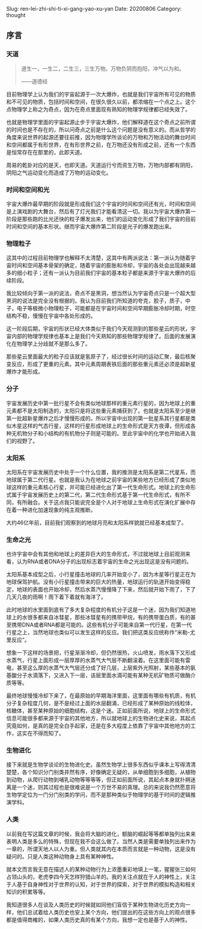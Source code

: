 Slug: ren-lei-zhi-shi-ti-xi-gang-yao-xu-yan
Date: 20200806
Category: thought

## 序言

### 天道

> 道生一，一生二，二生三，三生万物。万物负阴而抱阳，冲气以为和。
>
> ——道德经

目前物理学上认为我们的宇宙起源于一次大爆炸，也就是我们宇宙所有可见的物质和不可见的物质，包括时间和空间，在很久很久以前，都浓缩在一个点之上。这个点物理学上称之为奇点，因为在奇点里面现有熟知的物理学规律都已经失效了。

也就是物理学里面的宇宙起源止步于宇宙大爆炸，他们解释道在这个奇点之前所谓的时间也是不存在的，所以问奇点之前是什么这个问题是没有意义的。而从哲学的角度来说世界的起源还要往前推，因为物理学所谈论的万物和万物活动的舞台时间和空间都属于有形世界，在有形世界之前，在万物还没有形成之前，还有一个东西是恒常存在在那里的，此即天道。

周易的乾卦对应的是天，也即天道。天道运行兮而资生万物，万物内部都有阴阳，阴阳之气运动变化而造成了万物的运动变化。

### 时间和空间和光
宇宙大爆炸最早期的阶段就是形成我们这个宇宙的时间和空间还有光，时间和空间是上演戏剧的大舞台，然后有了灯光我们才能看清这一切。我以为宇宙大爆炸第一阶段是那些跑的比光还快的粒子爆发出来，他们的运动变化形成了我们宇宙的目前时间和空间的基本形状。继而宇宙大爆炸第二阶段是光子的爆发跑出来。

### 物理粒子
这其中的过程目前物理学也解释不太清楚，这其中有两派说法：第一派认为随着宇宙时间和空间基本骨架的确定，随着宇宙的膨胀和冷却，宇宙的各处会出现越来越多的细小粒子；还有一派认为目前我们宇宙的基本粒子都是来源于宇宙大爆炸的后续阶段。

我比较倾向于第一派的说法，奇点不是黑洞，想当然认为宇宙奇点只是一个超大型黑洞的说法是完全没有根据的。我认为目前我们所知道的夸克，胶子，质子，中子，电子等极微小物理粒子，可能都是在宇宙时间和空间早期膨胀冷却时期，时空结构不稳，慢慢在宇宙中各处形成的。

这一阶段后期，宇宙的形状已经大体类似于我们今天观测到的那些星云的形状，宇宙内部的物理学规律也基本上是我们今天熟知的那些物理学规律了。后面的发展演化在物理学上分歧就不是那么多了。

那些星云里面最大的粒子应该就是氢原子了，经过很长时间的运动汇聚，最后核聚变反应，形成了更重的元素。其中元素周期表铁后面的那些重元素还必须是超新星爆炸才能形成。

### 分子
宇宙发展历史中第一批行星不会有类似地球那样的重元素行星的，因为地球上的重元素都不是太阳制造的，太阳只是将这些重元素捕获到了。也就是太阳系至少是继第一批超新星爆炸之后才慢慢形成的。所以宇宙中出现的第一批星系其行星都是类似木星这样的气态行星，这样的行星形成地球上的生命形式是天方夜谭，但形成各种无机物分子和小结构的有机物分子则是可能的。至此宇宙中的化学也开始进入我们的视野了。

### 太阳系
太阳系在宇宙发展历史中处于一个什么位置，我的推测是太阳系是第二代星系，而地球属于第二代行星。也就是我认为在地球之前宇宙的某些地方已经形成了类似地球这样的重元素核心行星，并可能已经进化出了第一代生命形式。地球上的生命形式属于宇宙发展历史上的第二代，第二代生命形式基于第一代生命形式，有所不同，有所融合。关于这点我只能说完全是个人对于地球上生命形式在演化扩展中存在着一种进化加速现象的纯主观推断。

大约46亿年前，目前我们观察到的地球月亮和太阳系样貌就已经基本成型了。

### 生命之光
也许宇宙中会有其他和地球上的差异巨大的生命形式，不过就地球上目前观测来看，认为RNA或者DNA分子的出现标志着宇宙的生命之光出现这是没有问题的。

太阳系基本成型之后，小行星撞击地球的几率开始变小了，因为木星等行星正在为地球保驾护航。没有小行星撞击带来的巨大的热量，地球运行的轨道开始变得稳定，地球的表面也开始冷却，然后水蒸汽慢慢降了下来，然后就开始下雨了，下了几天几夜的雨啊！雨下着下着就有海洋了。

此时地球的水里面到底有了多大复杂程度的有机分子这是一个迷，因为我们知道地球上的水很多都来自冰彗星，那些冰彗星有的携带甲烷，有的携带蛋白质，有的甚至携带DNA或者RNA都是可能的。这些有机分子可能来自第一代行星，在第一代行星之上，当然地球也类似可以发生这样的反应。我们把这类反应统称作“米勒-尤里反应”。

想象一下这样的场景把，行星渐渐冷却，但仍然很热，火山喷发，雨水落下又形成水蒸气，行星上面形成一层厚厚的水蒸气大气层不断翻滚着。在这里面可能有雷电，甚至这么厚的水蒸气大气层还分成了好几层，上层紫外光照射，某些基本的氨基酸分子水滴落下，又进入下一层，该层里面水滴可能有某种无机矿物质可做酶介质等等。

最终地球慢慢冷却下来了，在最原始的早期海洋里面，这里面有哪些有机质，有机分子复杂程度几何，是不是经过上面的水层翻涌，已经形成了某种原始的线粒体，核糖体，甚至某种原始的细胞结构，这是个迷。正如前面所说，地球上的生命形式信息可能很多都来源于宇宙的其他地方，所以就地球上的生物进化史来说，其起点究竟如何，是真的是完全白手起家，还是在多大程度上依靠了宇宙中其他地方的工作，这实在不得而知了。

### 生物进化
接下来就是生物学谈论的生物进化史。虽然生物学上很多东西似乎课本上写得清清楚楚，各个知识分门别类井然有序，好像确定无疑的，从单细胞到多细胞，从植物到动物，从爬行动物到哺乳动物等等等等，但正如前面所说，其起点本身就扑朔迷离是一个迷，则其过程也是很难说是一个万世不易的真理。总的来说我仍然愿意将生物学定位为一门分门别类的学问，而不是那种类似于物理学的基于时间的逻辑推演学科。

### 人类
以前我在写这篇文章的时候，我会将大脑的进化，额脑的崛起等等都单独列出来来表明人类是多么的特殊，但现在我不会这么做了。当然人类是需要单独列出来作为一章的，所谓天地人以人为重。但人类就其内在本质而言就是一种动物，这是没有疑问的。只是人类这种动物身上具有某种神性。

就本文而言我无意在描述人的某种动物行为上浓墨重彩地填上一笔，猩猩张三如何占领山头的，老虎李四今天怎样狩猎山羊的。我的关注点就在于人的神性上，关注于人基于自身神性对于世界的认知，对于世界的探索，对于世界的模拟构造和相关知识的积累等等。

我知道很多人在谈及人类历史的时候就如同他们盲信于某种生物进化历史方向一样，他们总试着给人类历史也安上某个方向，他们提出的在这些方向上的观点很多都是值得商榷的，如果人类历史真的有某个方向，我想一定也是基于人的神性。